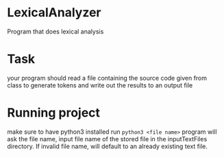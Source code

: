 # LexicalAnalyzer
Program that does lexical analysis

# Task
your program should read a file containing the source code given from class to generate tokens and write out the results to an output file

# Running project
make sure to have python3 installed
run `python3 <file name>`
program will ask the file name, input file name of the stored file in the inputTextFiles directory.  If invalid file name, will default to an already existing text file.